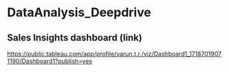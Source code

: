 # DataAnalysis_Deepdrive

## Sales Insights dashboard (link)
https://public.tableau.com/app/profile/varun.t.r./viz/Dashboard1_17187019071190/Dashboard1?publish=yes
